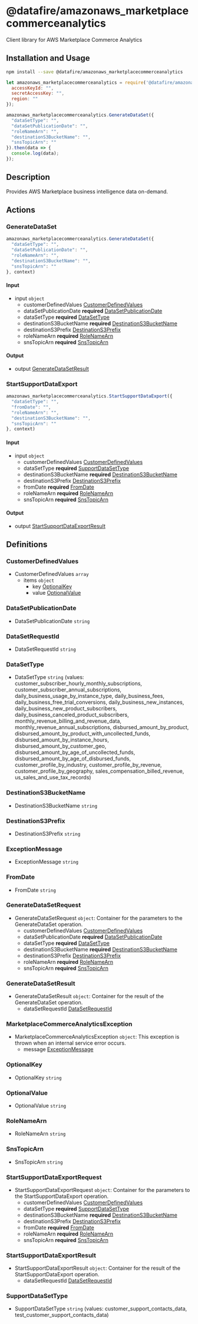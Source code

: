 # @datafire/amazonaws_marketplacecommerceanalytics

Client library for AWS Marketplace Commerce Analytics

## Installation and Usage
```bash
npm install --save @datafire/amazonaws_marketplacecommerceanalytics
```
```js
let amazonaws_marketplacecommerceanalytics = require('@datafire/amazonaws_marketplacecommerceanalytics').create({
  accessKeyId: "",
  secretAccessKey: "",
  region: ""
});

amazonaws_marketplacecommerceanalytics.GenerateDataSet({
  "dataSetType": "",
  "dataSetPublicationDate": "",
  "roleNameArn": "",
  "destinationS3BucketName": "",
  "snsTopicArn": ""
}).then(data => {
  console.log(data);
});
```

## Description

Provides AWS Marketplace business intelligence data on-demand.

## Actions

### GenerateDataSet



```js
amazonaws_marketplacecommerceanalytics.GenerateDataSet({
  "dataSetType": "",
  "dataSetPublicationDate": "",
  "roleNameArn": "",
  "destinationS3BucketName": "",
  "snsTopicArn": ""
}, context)
```

#### Input
* input `object`
  * customerDefinedValues [CustomerDefinedValues](#customerdefinedvalues)
  * dataSetPublicationDate **required** [DataSetPublicationDate](#datasetpublicationdate)
  * dataSetType **required** [DataSetType](#datasettype)
  * destinationS3BucketName **required** [DestinationS3BucketName](#destinations3bucketname)
  * destinationS3Prefix [DestinationS3Prefix](#destinations3prefix)
  * roleNameArn **required** [RoleNameArn](#rolenamearn)
  * snsTopicArn **required** [SnsTopicArn](#snstopicarn)

#### Output
* output [GenerateDataSetResult](#generatedatasetresult)

### StartSupportDataExport



```js
amazonaws_marketplacecommerceanalytics.StartSupportDataExport({
  "dataSetType": "",
  "fromDate": "",
  "roleNameArn": "",
  "destinationS3BucketName": "",
  "snsTopicArn": ""
}, context)
```

#### Input
* input `object`
  * customerDefinedValues [CustomerDefinedValues](#customerdefinedvalues)
  * dataSetType **required** [SupportDataSetType](#supportdatasettype)
  * destinationS3BucketName **required** [DestinationS3BucketName](#destinations3bucketname)
  * destinationS3Prefix [DestinationS3Prefix](#destinations3prefix)
  * fromDate **required** [FromDate](#fromdate)
  * roleNameArn **required** [RoleNameArn](#rolenamearn)
  * snsTopicArn **required** [SnsTopicArn](#snstopicarn)

#### Output
* output [StartSupportDataExportResult](#startsupportdataexportresult)



## Definitions

### CustomerDefinedValues
* CustomerDefinedValues `array`
  * items `object`
    * key [OptionalKey](#optionalkey)
    * value [OptionalValue](#optionalvalue)

### DataSetPublicationDate
* DataSetPublicationDate `string`

### DataSetRequestId
* DataSetRequestId `string`

### DataSetType
* DataSetType `string` (values: customer_subscriber_hourly_monthly_subscriptions, customer_subscriber_annual_subscriptions, daily_business_usage_by_instance_type, daily_business_fees, daily_business_free_trial_conversions, daily_business_new_instances, daily_business_new_product_subscribers, daily_business_canceled_product_subscribers, monthly_revenue_billing_and_revenue_data, monthly_revenue_annual_subscriptions, disbursed_amount_by_product, disbursed_amount_by_product_with_uncollected_funds, disbursed_amount_by_instance_hours, disbursed_amount_by_customer_geo, disbursed_amount_by_age_of_uncollected_funds, disbursed_amount_by_age_of_disbursed_funds, customer_profile_by_industry, customer_profile_by_revenue, customer_profile_by_geography, sales_compensation_billed_revenue, us_sales_and_use_tax_records)

### DestinationS3BucketName
* DestinationS3BucketName `string`

### DestinationS3Prefix
* DestinationS3Prefix `string`

### ExceptionMessage
* ExceptionMessage `string`

### FromDate
* FromDate `string`

### GenerateDataSetRequest
* GenerateDataSetRequest `object`: Container for the parameters to the GenerateDataSet operation.
  * customerDefinedValues [CustomerDefinedValues](#customerdefinedvalues)
  * dataSetPublicationDate **required** [DataSetPublicationDate](#datasetpublicationdate)
  * dataSetType **required** [DataSetType](#datasettype)
  * destinationS3BucketName **required** [DestinationS3BucketName](#destinations3bucketname)
  * destinationS3Prefix [DestinationS3Prefix](#destinations3prefix)
  * roleNameArn **required** [RoleNameArn](#rolenamearn)
  * snsTopicArn **required** [SnsTopicArn](#snstopicarn)

### GenerateDataSetResult
* GenerateDataSetResult `object`: Container for the result of the GenerateDataSet operation.
  * dataSetRequestId [DataSetRequestId](#datasetrequestid)

### MarketplaceCommerceAnalyticsException
* MarketplaceCommerceAnalyticsException `object`: This exception is thrown when an internal service error occurs.
  * message [ExceptionMessage](#exceptionmessage)

### OptionalKey
* OptionalKey `string`

### OptionalValue
* OptionalValue `string`

### RoleNameArn
* RoleNameArn `string`

### SnsTopicArn
* SnsTopicArn `string`

### StartSupportDataExportRequest
* StartSupportDataExportRequest `object`: Container for the parameters to the StartSupportDataExport operation.
  * customerDefinedValues [CustomerDefinedValues](#customerdefinedvalues)
  * dataSetType **required** [SupportDataSetType](#supportdatasettype)
  * destinationS3BucketName **required** [DestinationS3BucketName](#destinations3bucketname)
  * destinationS3Prefix [DestinationS3Prefix](#destinations3prefix)
  * fromDate **required** [FromDate](#fromdate)
  * roleNameArn **required** [RoleNameArn](#rolenamearn)
  * snsTopicArn **required** [SnsTopicArn](#snstopicarn)

### StartSupportDataExportResult
* StartSupportDataExportResult `object`: Container for the result of the StartSupportDataExport operation.
  * dataSetRequestId [DataSetRequestId](#datasetrequestid)

### SupportDataSetType
* SupportDataSetType `string` (values: customer_support_contacts_data, test_customer_support_contacts_data)


